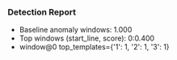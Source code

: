 ### Detection Report
- Baseline anomaly windows: 1.000
- Top windows (start_line, score): 0:0.400
- window@0 top_templates={'1': 1, '2': 1, '3': 1}